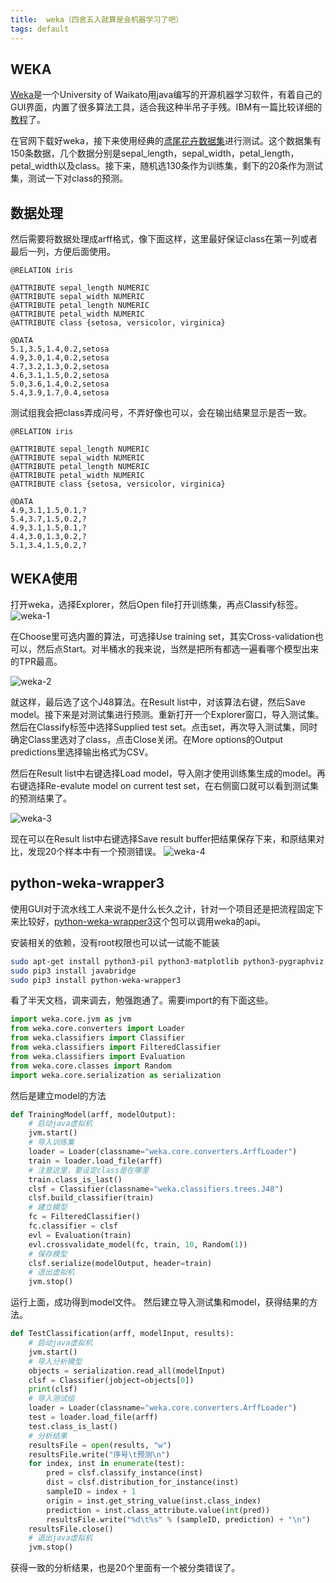 ```yaml
---
title:  weka（四舍五入就算是会机器学习了吧）
tags: default
---
```



## WEKA
[Weka](https://www.cs.waikato.ac.nz/ml/weka/)是一个University of Waikato用java编写的开源机器学习软件，有着自己的GUI界面，内置了很多算法工具，适合我这种半吊子手残。IBM有一篇比较详细的[教程](https://www.ibm.com/developerworks/cn/opensource/os-weka1/)了。

在官网下载好weka，接下来使用经典的[鸢尾花卉数据集](https://archive.ics.uci.edu/ml/datasets/Iris)进行测试。这个数据集有150条数据，几个数据分别是sepal_length，sepal_width，petal_length，petal_width以及class。接下来，随机选130条作为训练集，剩下的20条作为测试集，测试一下对class的预测。


## 数据处理
然后需要将数据处理成arff格式，像下面这样，这里最好保证class在第一列或者最后一列，方便后面使用。

```
@RELATION iris
 
@ATTRIBUTE sepal_length NUMERIC
@ATTRIBUTE sepal_width NUMERIC
@ATTRIBUTE petal_length NUMERIC
@ATTRIBUTE petal_width NUMERIC
@ATTRIBUTE class {setosa, versicolor, virginica}
 
@DATA
5.1,3.5,1.4,0.2,setosa
4.9,3.0,1.4,0.2,setosa
4.7,3.2,1.3,0.2,setosa
4.6,3.1,1.5,0.2,setosa
5.0,3.6,1.4,0.2,setosa
5.4,3.9,1.7,0.4,setosa
```

测试组我会把class弄成问号，不弄好像也可以，会在输出结果显示是否一致。
```
@RELATION iris
 
@ATTRIBUTE sepal_length NUMERIC
@ATTRIBUTE sepal_width NUMERIC
@ATTRIBUTE petal_length NUMERIC
@ATTRIBUTE petal_width NUMERIC
@ATTRIBUTE class {setosa, versicolor, virginica}
 
@DATA
4.9,3.1,1.5,0.1,?
5.4,3.7,1.5,0.2,?
4.9,3.1,1.5,0.1,?
4.4,3.0,1.3,0.2,?
5.1,3.4,1.5,0.2,?
```

## WEKA使用
打开weka，选择Explorer，然后Open file打开训练集，再点Classify标签。
![weka-1](https://raw.githubusercontent.com/pzweuj/pzweuj.github.io/master/downloads/images/weka-1.jpg)

在Choose里可选内置的算法，可选择Use training set，其实Cross-validation也可以，然后点Start。对半桶水的我来说，当然是把所有都选一遍看哪个模型出来的TPR最高。

![weka-2](https://raw.githubusercontent.com/pzweuj/pzweuj.github.io/master/downloads/images/weka-2.jpg)

就这样，最后选了这个J48算法。在Result list中，对该算法右键，然后Save model。接下来是对测试集进行预测。重新打开一个Explorer窗口，导入测试集。然后在Classify标签中选择Supplied test set。点击set，再次导入测试集，同时确定Class里选对了class，点击Close关闭。在More options的Output predictions里选择输出格式为CSV。

然后在Result list中右键选择Load model，导入刚才使用训练集生成的model。再右键选择Re-evalute model on current test set，在右侧窗口就可以看到测试集的预测结果了。

![weka-3](https://raw.githubusercontent.com/pzweuj/pzweuj.github.io/master/downloads/images/weka-3.jpg)

现在可以在Result list中右键选择Save result buffer把结果保存下来，和原结果对比，发现20个样本中有一个预测错误。
![weka-4](https://raw.githubusercontent.com/pzweuj/pzweuj.github.io/master/downloads/images/weka-4.jpg)

## python-weka-wrapper3
使用GUI对于流水线工人来说不是什么长久之计，针对一个项目还是把流程固定下来比较好，[python-weka-wrapper3](https://github.com/fracpete/python-weka-wrapper3)这个包可以调用weka的api。

安装相关的依赖，没有root权限也可以试一试能不能装
```bash
sudo apt-get install python3-pil python3-matplotlib python3-pygraphviz
sudo pip3 install javabridge
sudo pip3 install python-weka-wrapper3
```

看了半天文档，调来调去，勉强跑通了。需要import的有下面这些。
```python
import weka.core.jvm as jvm
from weka.core.converters import Loader
from weka.classifiers import Classifier
from weka.classifiers import FilteredClassifier
from weka.classifiers import Evaluation
from weka.core.classes import Random
import weka.core.serialization as serialization
```

然后是建立model的方法
```python
def TrainingModel(arff, modelOutput):
	# 启动java虚拟机
	jvm.start()
	# 导入训练集
	loader = Loader(classname="weka.core.converters.ArffLoader")
	train = loader.load_file(arff)
	# 注意这里，要设定class是在哪里
	train.class_is_last()
	clsf = Classifier(classname="weka.classifiers.trees.J48")
	clsf.build_classifier(train)
	# 建立模型
	fc = FilteredClassifier()
	fc.classifier = clsf
	evl = Evaluation(train)
	evl.crossvalidate_model(fc, train, 10, Random(1))
	# 保存模型
	clsf.serialize(modelOutput, header=train)
	# 退出虚拟机
	jvm.stop()
```

运行上面，成功得到model文件。
然后建立导入测试集和model，获得结果的方法。

```python
def TestClassification(arff, modelInput, results):
	# 启动java虚拟机
	jvm.start()
	# 导入分析模型
	objects = serialization.read_all(modelInput)
	clsf = Classifier(jobject=objects[0])
	print(clsf)
	# 导入测试组
	loader = Loader(classname="weka.core.converters.ArffLoader")
	test = loader.load_file(arff)
	test.class_is_last()
	# 分析结果
	resultsFile = open(results, "w")
	resultsFile.write("序号\t预测\n")
	for index, inst in enumerate(test):
		pred = clsf.classify_instance(inst)
		dist = clsf.distribution_for_instance(inst)
		sampleID = index + 1
		origin = inst.get_string_value(inst.class_index)
		prediction = inst.class_attribute.value(int(pred))
		resultsFile.write("%d\t%s" % (sampleID, prediction) + "\n")
	resultsFile.close()
	# 退出java虚拟机
	jvm.stop()
```

获得一致的分析结果，也是20个里面有一个被分类错误了。
